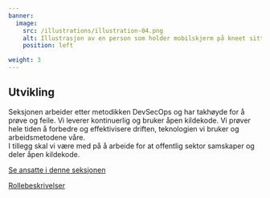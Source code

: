 ```yaml
---
banner:
  image:
    src: /illustrations/illustration-04.png
    alt: Illustrasjon av en person som holder mobilskjerm på kneet sitt
    position: left

weight: 3
---
```


## Utvikling

Seksjonen arbeider etter metodikken DevSecOps og har takhøyde for å prøve og feile. Vi leverer kontinuerlig og bruker åpen kildekode. Vi prøver hele tiden å forbedre og effektivisere driften, teknologien vi bruker og arbeidsmetodene våre.  
I tillegg skal vi være med på å arbeide for at offentlig sektor samskaper og deler åpen kildekode.

[Se ansatte i denne seksjonen](https://digdir.sharepoint.com/SitePages/Brukeropple.aspx)

[Rollebeskrivelser](https://digdir.sharepoint.com/:f:/r/sites/DigdirDGT/Delte%20dokumenter/Rollebeskrivelser,%20nye,%20Arbeidsomr%C3%A5de/Rollebeskrivelser%20BOD?csf=1&web=1&e=1ITt9x)
